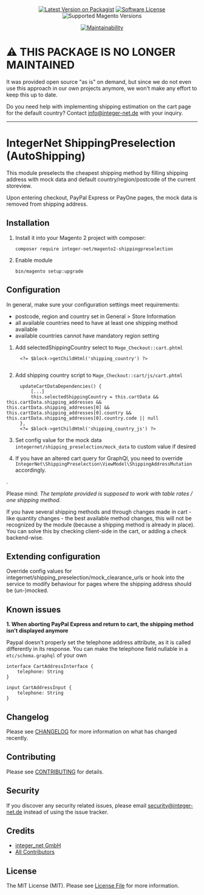 <div align="center">

[![Latest Version on Packagist][ico-version]][link-packagist]
[![Software License][ico-license]](LICENSE.md)
![Supported Magento Versions][ico-compatibility]

[![Maintainability][ico-maintainability]][link-maintainability]
</div>

# ⚠️  THIS PACKAGE IS NO LONGER MAINTAINED

It was provided open source "as is" on demand, but since we do not even use this approach in our own projects anymore, we won't make any effort to keep this up to date.

Do you need help with implementing shipping estimation on the cart page for the default country? Contact info@integer-net.de with your inquiry.

---

# IntegerNet ShippingPreselection (AutoShipping)

This module preselects the cheapest shipping method by filling shipping address with mock data and default country/region/postcode of the current storeview.

Upon entering checkout, PayPal Express or PayOne pages, the mock data is removed from shipping address.



## Installation

1. Install it into your Magento 2 project with composer:
    ```
    composer require integer-net/magento2-shippingpreselection

    ```

2. Enable module
    ```
    bin/magento setup:upgrade
    ```

## Configuration

In general, make sure your configuration settings meet requirements:

- postcode, region and country set in General > Store Information
- all available countries need to have at least one shipping method available
- available countries cannot have mandatory region setting

1) Add selectedShippingCountry select to `Mage_Checkout::cart.phtml`


```
     <?= $block->getChildHtml('shipping_country') ?>
 
```
2. Add shipping country script to `Mage_Checkout::cart/js/cart.phtml`

```
     updateCartDataDependencies() {
         [...]
         this.selectedShippingCountry = this.cartData && this.cartData.shipping_addresses && this.cartData.shipping_addresses[0] && this.cartData.shipping_addresses[0].country && this.cartData.shipping_addresses[0].country.code || null
     },
     <?= $block->getChildHtml('shipping_country_js') ?>
```


3) Set config value for the mock data `integernet/shipping_preselection/mock_data` to custom value if desired

4) If you have an altered cart query for GraphQl, you need to override `IntegerNet\ShippingPreselection\ViewModel\ShippingAddressMutation` accordingly.


.

Please mind: *The template provided is supposed to work with table rates / one shipping method.*

If you have several shipping methods and through changes made in cart - like quantity changes - the best available method changes, this will not be recognized by the module (because a shipping method is already in place). You can solve this by checking client-side in the cart, or adding a check backend-wise. 

## Extending configuration

Override config values for integernet/shipping_preselection/mock_clearance_urls or hook into the service to modify behaviour for pages where the shipping address should be (un-)mocked.

## Known issues

**1. When aborting PayPal Express and return to cart, the shipping method isn't displayed anymore**

Paypal doesn't properly set the telephone address attribute, as it is called differently in its response. You can make the telephone field nullable in a `etc/schema.graphql` of your own


    interface CartAddressInterface {
        telephone: String
    }
    
    input CartAddressInput {
        telephone: String
    }




## Changelog

Please see [CHANGELOG](CHANGELOG.md) for more information on what has changed recently.

## Contributing

Please see [CONTRIBUTING](CONTRIBUTING.md) for details.

## Security

If you discover any security related issues, please email security@integer-net.de instead of using the issue tracker.

## Credits

- [integer_net GmbH][link-author]
- [All Contributors][link-contributors]

## License

The MIT License (MIT). Please see [License File](LICENSE) for more information.

[ico-version]: https://img.shields.io/packagist/v/integer-net/magento2-shippingpreselection.svg?style=flat-square
[ico-license]: https://img.shields.io/badge/license-MIT-brightgreen.svg?style=flat-square
[ico-maintainability]: https://img.shields.io/codeclimate/maintainability/integer-net/magento2-shippingpreselection?style=flat-square
[ico-compatibility]: https://img.shields.io/badge/magento-2.4-brightgreen.svg?logo=magento&longCache=true&style=flat-square

[link-packagist]: https://packagist.org/packages/integer-net/magento2-shippingpreselection
[link-maintainability]: https://codeclimate.com/github/integer-net/magento2-shippingpreselection
[link-author]: https://github.com/integer_net
[link-contributors]: ../../contributors



[ico-version]: https://img.shields.io/packagist/v/integer-net/magento2-shippingpreselection.svg?style=flat-square
[ico-license]: https://img.shields.io/badge/license-MIT-brightgreen.svg?style=flat-square
[ico-maintainability]: https://img.shields.io/codeclimate/maintainability/integer-net/magento2-shippingpreselection?style=flat-square
[ico-compatibility]: https://img.shields.io/badge/magento-2.4-brightgreen.svg?logo=magento&longCache=true&style=flat-square

[link-packagist]: https://packagist.org/packages/integer-net/magento2-shippingpreselection
[link-maintainability]: https://codeclimate.com/github/integer-net/magento2-shippingpreselection
[link-author]: https://github.com/lbuchholz
[link-contributors]: ../../contributors

